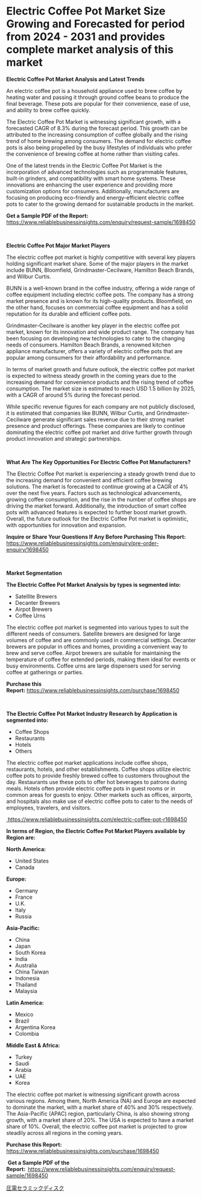 <p><h1>Electric Coffee Pot Market Size Growing and Forecasted for period from 2024 - 2031 and provides complete market analysis of this market</h1></p><p><strong>Electric Coffee Pot Market Analysis and Latest Trends</strong></p>
<p><p>An electric coffee pot is a household appliance used to brew coffee by heating water and passing it through ground coffee beans to produce the final beverage. These pots are popular for their convenience, ease of use, and ability to brew coffee quickly.</p><p>The Electric Coffee Pot Market is witnessing significant growth, with a forecasted CAGR of 8.3% during the forecast period. This growth can be attributed to the increasing consumption of coffee globally and the rising trend of home brewing among consumers. The demand for electric coffee pots is also being propelled by the busy lifestyles of individuals who prefer the convenience of brewing coffee at home rather than visiting cafes.</p><p>One of the latest trends in the Electric Coffee Pot Market is the incorporation of advanced technologies such as programmable features, built-in grinders, and compatibility with smart home systems. These innovations are enhancing the user experience and providing more customization options for consumers. Additionally, manufacturers are focusing on producing eco-friendly and energy-efficient electric coffee pots to cater to the growing demand for sustainable products in the market.</p></p>
<p><strong>Get a Sample PDF of the Report:&nbsp;</strong> <a href="https://www.reliablebusinessinsights.com/enquiry/request-sample/1698450">https://www.reliablebusinessinsights.com/enquiry/request-sample/1698450</a></p>
<p>&nbsp;</p>
<p><strong>Electric Coffee Pot Major Market Players</strong></p>
<p><p>The electric coffee pot market is highly competitive with several key players holding significant market share. Some of the major players in the market include BUNN, Bloomfield, Grindmaster-Cecilware, Hamilton Beach Brands, and Wilbur Curtis.</p><p>BUNN is a well-known brand in the coffee industry, offering a wide range of coffee equipment including electric coffee pots. The company has a strong market presence and is known for its high-quality products. Bloomfield, on the other hand, focuses on commercial coffee equipment and has a solid reputation for its durable and efficient coffee pots.</p><p>Grindmaster-Cecilware is another key player in the electric coffee pot market, known for its innovation and wide product range. The company has been focusing on developing new technologies to cater to the changing needs of consumers. Hamilton Beach Brands, a renowned kitchen appliance manufacturer, offers a variety of electric coffee pots that are popular among consumers for their affordability and performance.</p><p>In terms of market growth and future outlook, the electric coffee pot market is expected to witness steady growth in the coming years due to the increasing demand for convenience products and the rising trend of coffee consumption. The market size is estimated to reach USD 1.5 billion by 2025, with a CAGR of around 5% during the forecast period.</p><p>While specific revenue figures for each company are not publicly disclosed, it is estimated that companies like BUNN, Wilbur Curtis, and Grindmaster-Cecilware generate significant sales revenue due to their strong market presence and product offerings. These companies are likely to continue dominating the electric coffee pot market and drive further growth through product innovation and strategic partnerships.</p></p>
<p>&nbsp;</p>
<p><strong>What Are The Key Opportunities For Electric Coffee Pot Manufacturers?</strong></p>
<p><p>The Electric Coffee Pot market is experiencing a steady growth trend due to the increasing demand for convenient and efficient coffee brewing solutions. The market is forecasted to continue growing at a CAGR of 4% over the next five years. Factors such as technological advancements, growing coffee consumption, and the rise in the number of coffee shops are driving the market forward. Additionally, the introduction of smart coffee pots with advanced features is expected to further boost market growth. Overall, the future outlook for the Electric Coffee Pot market is optimistic, with opportunities for innovation and expansion.</p></p>
<p><strong>Inquire or Share Your Questions If Any Before Purchasing This Report:</strong> <a href="https://www.reliablebusinessinsights.com/enquiry/pre-order-enquiry/1698450">https://www.reliablebusinessinsights.com/enquiry/pre-order-enquiry/1698450</a></p>
<p>&nbsp;</p>
<p><strong>Market Segmentation</strong></p>
<p><strong>The Electric Coffee Pot Market Analysis by types is segmented into:</strong></p>
<p><ul><li>Satellite Brewers</li><li>Decanter Brewers</li><li>Airpot Brewers</li><li>Coffee Urns</li></ul></p>
<p><p>The electric coffee pot market is segmented into various types to suit the different needs of consumers. Satellite brewers are designed for large volumes of coffee and are commonly used in commercial settings. Decanter brewers are popular in offices and homes, providing a convenient way to brew and serve coffee. Airpot brewers are suitable for maintaining the temperature of coffee for extended periods, making them ideal for events or busy environments. Coffee urns are large dispensers used for serving coffee at gatherings or parties.</p></p>
<p><strong>Purchase this Report:&nbsp;</strong><a href="https://www.reliablebusinessinsights.com/purchase/1698450">https://www.reliablebusinessinsights.com/purchase/1698450</a></p>
<p>&nbsp;</p>
<p><strong>The Electric Coffee Pot Market Industry Research by Application is segmented into:</strong></p>
<p><ul><li>Coffee Shops</li><li>Restaurants</li><li>Hotels</li><li>Others</li></ul></p>
<p><p>The electric coffee pot market applications include coffee shops, restaurants, hotels, and other establishments. Coffee shops utilize electric coffee pots to provide freshly brewed coffee to customers throughout the day. Restaurants use these pots to offer hot beverages to patrons during meals. Hotels often provide electric coffee pots in guest rooms or in common areas for guests to enjoy. Other markets such as offices, airports, and hospitals also make use of electric coffee pots to cater to the needs of employees, travelers, and visitors.</p></p>
<p><a href="https://www.reliablebusinessinsights.com/electric-coffee-pot-r1698450">&nbsp;https://www.reliablebusinessinsights.com/electric-coffee-pot-r1698450</a></p>
<p><strong>In terms of Region, the Electric Coffee Pot Market Players available by Region are:</strong></p>
<p>
    <p> <strong> North America: </strong>
        <ul>
            <li>United States</li>
            <li>Canada</li>
        </ul>
        </p> 
    <p> <strong> Europe: </strong>
        <ul>
            <li>Germany</li>
            <li>France</li>
            <li>U.K.</li>
            <li>Italy</li>
            <li>Russia</li>
        </ul>
        </p> 
    <p> <strong> Asia-Pacific: </strong>
        <ul>
            <li>China</li>
            <li>Japan</li>
            <li>South Korea</li>
            <li>India</li>
            <li>Australia</li>
            <li>China Taiwan</li>
            <li>Indonesia</li>
            <li>Thailand</li>
            <li>Malaysia</li>
        </ul>
        </p> 
    <p> <strong> Latin America: </strong>
        <ul>
            <li>Mexico</li>
            <li>Brazil</li>
            <li>Argentina Korea</li>
            <li>Colombia</li>
        </ul>
        </p> 
    <p> <strong> Middle East & Africa: </strong>
        <ul>
            <li>Turkey</li>
            <li>Saudi</li>
            <li>Arabia</li>
            <li>UAE</li>
            <li>Korea</li>
        </ul>
    </p>
    </p>
<p><p>The electric coffee pot market is witnessing significant growth across various regions. Among them, North America (NA) and Europe are expected to dominate the market, with a market share of 40% and 30% respectively. The Asia-Pacific (APAC) region, particularly China, is also showing strong growth, with a market share of 20%. The USA is expected to have a market share of 10%. Overall, the electric coffee pot market is projected to grow steadily across all regions in the coming years.</p></p>
<p><strong>Purchase this Report: </strong><a href="https://www.reliablebusinessinsights.com/purchase/1698450">https://www.reliablebusinessinsights.com/purchase/1698450</a></p>
<p>&nbsp;<strong>Get a Sample PDF of the Report:&nbsp;&nbsp;</strong><a href="https://www.reliablebusinessinsights.com/enquiry/request-sample/1698450">https://www.reliablebusinessinsights.com/enquiry/request-sample/1698450</a></p>
<p><strong></strong></p>
<p><p><a href="https://github.com/DayanaRunolfsdottir/Market-Research-Report-List-1/blob/main/1030688124511.md">圧電セラミックディスク</a></p></p>